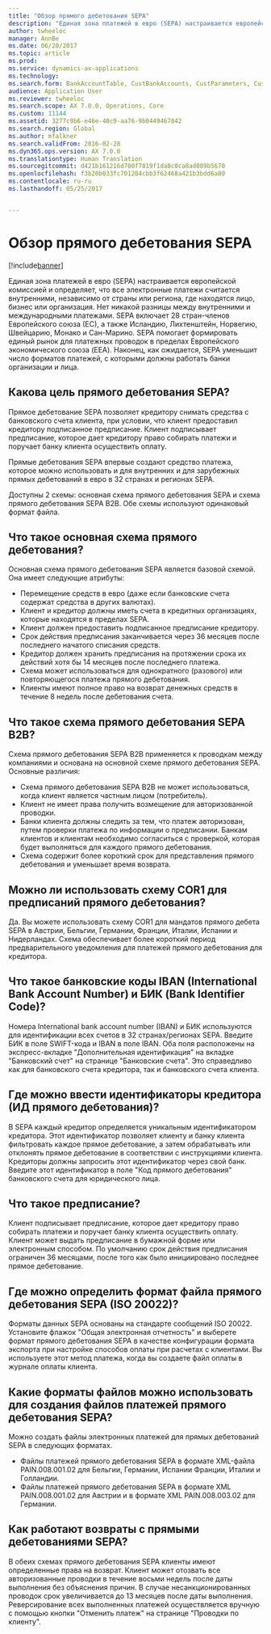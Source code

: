 ```yaml
---
title: "Обзор прямого дебетования SEPA"
description: "Единая зона платежей в евро (SEPA) настраивается европейской комиссией и определяет, что все электронные платежи считается внутренними, независимо от страны или региона, где находятся лицо, бизнес или организация. Нет никакой разницы между внутренними и международными платежами. SEPA включает 28 стран-членов Европейского союза (ЕС), а также Исландию, Лихтенштейн, Норвегию, Швейцарию, Монако и Сан-Марино. SEPA помогает формировать единый рынок для платежных проводок в пределах Европейского экономического союза (EEA). Наконец, как ожидается, SEPA уменьшит число форматов платежей, с которыми должны работать банки организации и лица."
author: twheeloc
manager: AnnBe
ms.date: 06/20/2017
ms.topic: article
ms.prod: 
ms.service: dynamics-ax-applications
ms.technology: 
ms.search.form: BankAccountTable, CustBankAccounts, CustParameters, CustTable
audience: Application User
ms.reviewer: twheeloc
ms.search.scope: AX 7.0.0, Operations, Core
ms.custom: 11144
ms.assetid: 3277c9b6-e46e-40c9-aa76-9b0449467842
ms.search.region: Global
ms.author: mfalkner
ms.search.validFrom: 2016-02-28
ms.dyn365.ops.version: AX 7.0.0
ms.translationtype: Human Translation
ms.sourcegitcommit: d421b161216d700f7819f1da8c0ca8ad089b5670
ms.openlocfilehash: f3b20b033fc701204cbb3f62468a421b3bdd6a80
ms.contentlocale: ru-ru
ms.lasthandoff: 05/25/2017


---
```


# <a name="sepa-direct-debit-overview"></a>Обзор прямого дебетования SEPA

[!include[banner](../includes/banner.md)]


Единая зона платежей в евро (SEPA) настраивается европейской комиссией и определяет, что все электронные платежи считается внутренними, независимо от страны или региона, где находятся лицо, бизнес или организация. Нет никакой разницы между внутренними и международными платежами. SEPA включает 28 стран-членов Европейского союза (ЕС), а также Исландию, Лихтенштейн, Норвегию, Швейцарию, Монако и Сан-Марино. SEPA помогает формировать единый рынок для платежных проводок в пределах Европейского экономического союза (EEA). Наконец, как ожидается, SEPA уменьшит число форматов платежей, с которыми должны работать банки организации и лица.   

<a name="what-is-the-goal-of-sepa-direct-debits"></a>Какова цель прямого дебетования SEPA?
---------------------------------------

Прямое дебетование SEPA позволяет кредитору снимать средства с банковского счета клиента, при условии, что клиент предоставил кредитору подписанное предписание. Клиент подписывает предписание, которое дает кредитору право собирать платежи и поручает банку клиента осуществить оплату. 

Прямые дебетования SEPA впервые создают средство платежа, которое можно использовать и для внутренних и для зарубежных прямых дебетований в евро в 32 странах и регионах SEPA. 

Доступны 2 схемы: основная схема прямого дебетования SEPA и схема прямого дебетования SEPA B2B. Обе схемы используют одинаковый формат файла.

## <a name="what-is-the-core-direct-debit-scheme"></a>Что такое основная схема прямого дебетования?
Основная схема прямого дебетования SEPA является базовой схемой. Она имеет следующие атрибуты:
-   Перемещение средств в евро (даже если банковские счета содержат средства в других валютах).
-   Клиент и кредитор должны иметь счета в кредитных организациях, которые находятся в пределах SEPA.
-   Клиент должен предоставить подписанное предписание кредитору.
-   Срок действия предписания заканчивается через 36 месяцев после последнего начатого списания средств.
-   Кредитор должен хранить предписания на протяжении срока их действий хотя бы 14 месяцев после последнего платежа.
-   Схема может использоваться для однократного (разового) или повторяющегося платежа прямого дебетования.
-   Клиенты имеют полное право на возврат денежных средств в течение 8 недель после дебетования счета.

## <a name="what-is-the-sepa-business-to-business-b2b-direct-debit-scheme"></a>Что такое схема прямого дебетования SEPA B2B?
Схема прямого дебетования SEPA B2B применяется к проводкам между компаниями и основана на основной схеме прямого дебетования SEPA. Основные различия:
-   Схема прямого дебетования SEPA B2B не может использоваться, когда клиент является частным лицом (потребитель).
-   Клиент не имеет права получить возмещение для авторизованной проводки.
-   Банки клиента должны следить за тем, что платеж авторизован, путем проверки платежа по информации о предписании. Банкам клиентов и клиентам необходимо согласиться с проверкой, которая будет выполняться для каждого прямого дебетования.
-   Схема содержит более короткий срок для представления прямого дебетования и уменьшает время возврата.

## <a name="can-i-use-the-cor1-scheme-for-direct-debit-mandates"></a>Можно ли использовать схему COR1 для предписаний прямого дебетования?
Да. Вы можете использовать схему COR1 для мандатов прямого дебета SEPA в Австрии, Бельгии, Германии, Франции, Италии, Испании и Нидерландах. Схема обеспечивает более короткий период предварительного уведомления для платежей прямого дебетования для кредитора.

## <a name="what-are-international-bank-account-numbers-iban-and-bank-identifier-codes-bic"></a>Что такое банковские коды IBAN (International Bank Account Number) и БИК (Bank Identifier Code)?
Номера International bank account number (IBAN) и БИК используются для идентификации всех счетов в 32 странах/регионах SEPA. Введите БИК в поле SWIFT-кода и IBAN в поле IBAN. Оба поля расположены на экспресс-вкладке "Дополнительная идентификация" на вкладке "Банковский счет" на странице "Банковские счета". Это справедливо как для банковского счета кредитора, так и банковского счета клиента.

## <a name="where-do-i-enter-creditor-identifiers-direct-debit-ids"></a>Где можно ввести идентификаторы кредитора (ИД прямого дебетования)?
В SEPA каждый кредитор определяется уникальным идентификатором кредитора. Этот идентификатор позволяет клиенту и банку клиента фильтровать каждое прямое дебетование, а затем обрабатывать или отклонять прямое дебетование в соответствии с инструкциями клиента. Кредиторы должны запросить этот идентификатор через свой банк. Введите этот идентификатор в поле "Код прямого дебетования" банковского счета для юридического лица.

## <a name="what-are-mandates"></a>Что такое предписание?
Клиент подписывает предписание, которое дает кредитору право собирать платежи и поручает банку клиента осуществить оплату. Клиент может выдать предписание в бумажной форме или электронным способом. По умолчанию срок действия предписания ограничен 36 месяцами, после того как было инициировано последнее прямое дебетование.

## <a name="where-do-i-specify-the-sepa-direct-debit-file-format-iso-20022"></a>Где можно определить формат файла прямого дебетования SEPA (ISO 20022)?
Форматы данных SEPA основаны на стандарте сообщений ISO 20022. Установите флажок "Общая электронная отчетность" и выберете формат прямого дебетования SEPA в качестве конфигурации формата экспорта при настройке способов оплаты при расчетах с клиентами. Вы используете этот метод платежа, когда вы создаете файл оплаты в журнале оплаты клиента.

## <a name="in-what-file-formats-can-i-generate-sepa-direct-debit-payment-files"></a>Какие форматы файлов можно использовать для создания файлов платежей прямого дебетования SEPA?
Можно создать файлы электронных платежей для прямых дебетований SEPA в следующих форматах.
-   Файлы платежей прямого дебетования SEPA в формате XML-файла PAIN.008.001.02 для Бельгии, Германии, Испании Франции, Италии и Голландии.
-   Файлы платежей прямого дебетования SEPA в формате XML PAIN.008.001.02 для Австрии и в формате XML PAIN.008.003.02 для Германии.

## <a name="how-do-refunds-and-returns-work-with-sepa-direct-debits"></a>Как работают возвраты с прямыми дебетованиями SEPA?
В обеих схемах прямого дебетования SEPA клиенты имеют определенные права на возврат. Клиент может отозвать все авторизованные проводки в течение восьми недель после даты выполнения без объяснения причин. В случае несанкционированных проводок срок увеличивается до 13 месяцев после даты выполнения. Реверсирование всех выполненных платежей осуществляется вручную с помощью кнопки "Отменить платеж" на странице "Проводки по клиенту".






